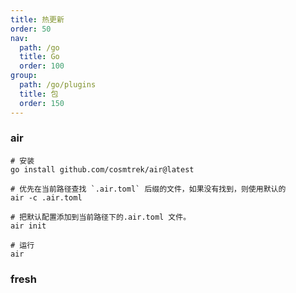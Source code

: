 ```yaml
---
title: 热更新
order: 50
nav:
  path: /go
  title: Go
  order: 100
group:
  path: /go/plugins
  title: 包
  order: 150
---
```


### air

```
# 安装
go install github.com/cosmtrek/air@latest

# 优先在当前路径查找 `.air.toml` 后缀的文件，如果没有找到，则使用默认的
air -c .air.toml

# 把默认配置添加到当前路径下的.air.toml 文件。
air init

# 运行
air
```

### fresh
